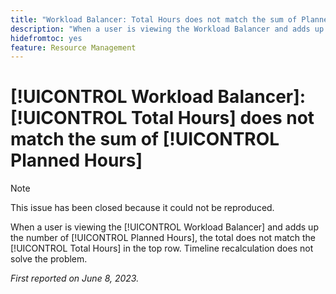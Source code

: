 ```yaml
---
title: "Workload Balancer: Total Hours does not match the sum of Planned Hours"
description: "When a user is viewing the Workload Balancer and adds up the dumber of Planned Hours, the total does not match the Total Hours in the top row. Timeline recalculation does not solve the problem."
hidefromtoc: yes
feature: Resource Management
---
```


# [!UICONTROL Workload Balancer]: [!UICONTROL Total Hours] does not match the sum of [!UICONTROL Planned Hours]

>[!NOTE]
>
>This issue has been closed because it could not be reproduced.

When a user is viewing the [!UICONTROL Workload Balancer] and adds up the number of [!UICONTROL Planned Hours], the total does not match the [!UICONTROL Total Hours] in the top row. Timeline recalculation does not solve the problem.

_First reported on June 8, 2023._

